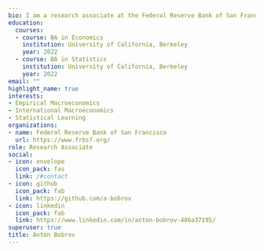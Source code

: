 ```yaml
---
bio: I am a research associate at the Federal Reserve Bank of San Francisco. My current interests are in Macroeconomics and pursuing graduate studies.
education:
  courses:
  - course: BA in Economics
    institution: University of California, Berkeley
    year: 2022
  - course: BA in Statistics
    institution: University of California, Berkeley
    year: 2022
email: ""
highlight_name: true
interests:
- Empirical Macroeconomics
- International Macroeconomics
- Statistical Learning
organizations:
- name: Federal Reserve Bank of San Francisco
  url: https://www.frbsf.org/
role: Research Associate
social:
- icon: envelope
  icon_pack: fas
  link: /#contact
- icon: github
  icon_pack: fab
  link: https://github.com/a-bobrov
- icon: linkedin
  icon_pack: fab
  link: https://www.linkedin.com/in/anton-bobrov-486a37195/
superuser: true
title: Anton Bobrov
---
```







<!-- {{< icon name="download" pack="fas" >}} Download my {{< staticref "uploads/Resume_05152022v2.pdf" "newtab" >}}resumé{{< /staticref >}}. -->